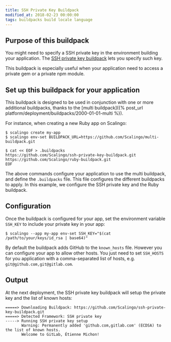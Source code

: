```yaml
---
title: SSH Private Key Buildpack
modified_at: 2018-02-23 00:00:00
tags: buildpacks build locale language
---
```


## Purpose of this buildpack

You might need to specify a SSH private key in the environment building your
application. The [SSH private key
buildpack](https://github.com/Scalingo/ssh-private-key-buildpack) lets you
specify such key.

This buildpack is especially useful when your application need to access a
private gem or a private npm module.

## Set up this buildpack for your application

This buildpack is designed to be used in conjunction with one or more additional
buildpacks, thanks to the [multi buildpack]({% post_url
platform/deployment/buildpacks/2000-01-01-multi %}).

For instance, when creating a new Ruby app on Scalingo:

```console
$ scalingo create my-app
$ scalingo env-set BUILDPACK_URL=https://github.com/Scalingo/multi-buildpack.git

$ cat << EOF > .buildpacks
https://github.com/Scalingo/ssh-private-key-buildpack.git
https://github.com/Scalingo/ruby-buildpack.git
EOF
```

The above commands configure your application to use the multi buildpack, and
define the `.buildpacks` file. This file configures the different buildpacks to
apply. In this example, we configure the SSH private key and the Ruby
buildpack.

## Configuration

Once the buildpack is configured for your app, set the environment variable
`SSH_KEY` to include your private key in your app:

```text
$ scalingo --app my-app env-set SSH_KEY="$(cat /path/to/your/keys/id_rsa | base64)"
```

By default the buildpack adds GitHub to the `known_hosts` file. However you can
configure your app to allow other hosts. You just need to set `SSH_HOSTS` for
you application with a comma-separated list of hosts, e.g.
`git@github.com,git@gitlab.com`.

## Output

At the next deployment, the SSH private key buildpack will setup the private
key and the list of known hosts:

```text
=====> Downloading Buildpack: https://github.com/Scalingo/ssh-private-key-buildpack.git
=====> Detected Framework: SSH private key
-----> Running SSH private key setup
       Warning: Permanently added 'github.com,gitlab.com' (ECDSA) to the list of known hosts.
       Welcome to GitLab, Étienne Michon!
```
